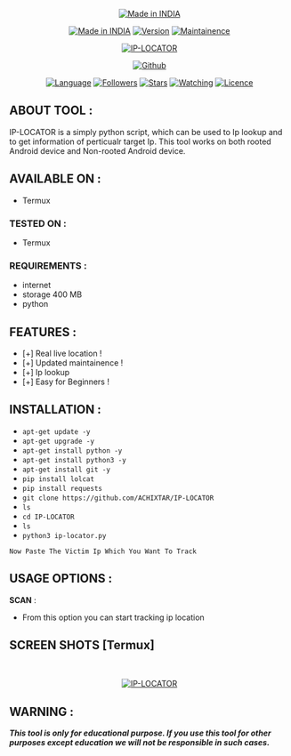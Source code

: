 <p align="center">
<a href="https://www.noob-hackers.com/"><img title="Made in INDIA" src="https://img.shields.io/badge/MADE%20IN-INDIA-SCRIPT?colorA=%23ff8100&colorB=%23017e40&colorC=%23ff0000&style=for-the-badge"></a>
</p>
<p align="center">
<a href="https://www.noob-hackers.com/"><img title="Made in INDIA" src="https://img.shields.io/badge/Tool-IPLocator-green.svg"></a>
<a href="https://www.noob-hackers.com/"><img title="Version" src="https://img.shields.io/badge/Version-1.0-green.svg?style=flat-square"></a>
<a href="https://www.noob-hackers.com/"><img title="Maintainence" src="https://img.shields.io/badge/Maintained%3F-yes-green.svg"></a>
</p>
<p align="center">
<a href="https://www.noob-hackers.com/"><img title="IP-LOCATOR" src="https://user-images.githubusercontent.com/79193898/108189982-43bc7280-7109-11eb-87d4-24067e029503.jpg"></a>
</p>
<p align="center">
<a href="https://github.com/ACHIXTAR"><img title="Github" src="https://img.shields.io/badge/ACHIXTAR-brightgreen?style=for-the-badge&logo=github"></a>
</p>
<p align="center">
<a href="https://github.com/ACHIXTAR"><img title="Language" src="https://img.shields.io/badge/Made%20with-Bash-1f425f.svg?v=103"></a>
<a href="https://github.com/ACHIXTAR"><img title="Followers" src="https://img.shields.io/github/followers/ACHIXTAR?color=blue&style=flat-square"></a>
<a href="https://github.com/ACHIXTAR"><img title="Stars" src="https://img.shields.io/github/stars/ACHIXTAR/IP-LOCATOR?color=red&style=flat-square"></a>
<a href="https://github.com/ACHIXTAR"><img title="Watching" src="https://img.shields.io/github/watchers/ACHIXTAR/IP-LOCATOR?label=Watchers&color=blue&style=flat-square"></a>
<a href="https://github.com/ACHIXTAR"><img title="Licence" src="https://img.shields.io/badge/License-MIT-blue.svg"></a>
</p>

## ABOUT TOOL :

IP-LOCATOR is a simply python script, which can be used to Ip lookup and to get information of perticualr target Ip. This tool works on both rooted Android device and Non-rooted Android device.

## AVAILABLE ON :

* Termux

### TESTED ON :

* Termux

### REQUIREMENTS :
* internet
* storage 400 MB
* python

## FEATURES :
* [+] Real live location !
* [+] Updated maintainence !
* [+] Ip lookup
* [+] Easy for Beginners !

## INSTALLATION :

* `apt-get update -y`
* `apt-get upgrade -y`
* `apt-get install python -y`
* `apt-get install python3 -y`
* `apt-get install git -y`
* `pip install lolcat`
* `pip install requests`
* `git clone https://github.com/ACHIXTAR/IP-LOCATOR`
* `ls`
* `cd IP-LOCATOR`
* `ls`
* `python3 ip-locator.py`
```
Now Paste The Victim Ip Which You Want To Track 

```
## USAGE OPTIONS :

__SCAN__ :
- From this option you can start tracking ip location

## SCREEN SHOTS [Termux]

<br>
<p align="center">
<a href="https://www.noob-hackers.com/"><img title="IP-LOCATOR" src="https://user-images.githubusercontent.com/79193898/108190567-07d5dd00-710a-11eb-9eaa-08c76de002e4.JPG"></a>
</p>

## WARNING : 
***This tool is only for educational purpose. If you use this tool for other purposes except education we will not be responsible in such cases.***
